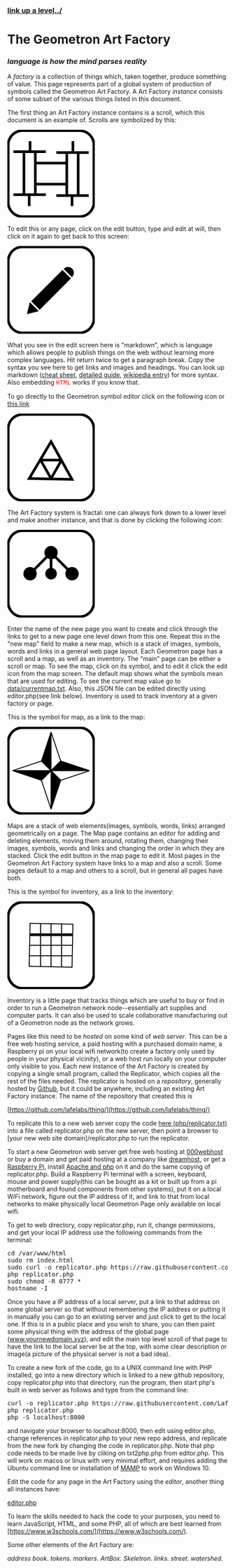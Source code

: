 ### [link up a level../](../)

# The Geometron Art Factory

### *language is how the mind parses reality*

A *factory* is a collection of things which, taken together, produce something of value.  This page represents part of a global system of production of symbols called the Geometron Art Factory.  A Art Factory *instance* consists of some subset of the various things listed in this document. 

The first thing an Art Factory instance contains is a scroll, which this document is an example of.  Scrolls are symbolized by this:

![](iconsymbols/scroll.svg)

To edit this or any page, click on the edit button, type and edit at will, then click on it again to get back to this screen:

[![](iconsymbols/edit.svg)](pageeditor.html)

What you see in the edit screen here is "markdown", which is language which allows people to publish things on the web without learning more complex languages. Hit return twice to get a paragraph break.  Copy the syntax you see here to get links and images and headings. You can look up markdown ([cheat sheet](https://www.markdownguide.org/cheat-sheet/), [detailed guide](https://daringfireball.net/projects/markdown/syntax), [wikipedia entry](https://en.wikipedia.org/wiki/Markdown)) for more syntax.  Also embedding <span style = "color:red;font-family:courier;">HTML</span> works if you know that.  

To go directly to the Geometron symbol editor click on the following icon or [this link](symbol/)

[![](iconsymbols/geometron.svg)](symbol/)

The Art Factory system is fractal: one can always fork down to a lower level and make another instance, and that is done by clicking the following icon:

[![](iconsymbols/fork.svg)](list.html)

Enter the name of the new page you want to create and click through the links to get to a new page one level down from this one.  Repeat this in the "new map" field to make a new map, which is a stack of images, symbols, words and links in a general web page layout.  Each Geometron page has a scroll and a map, as well as an inventory.  The "main" page can be either a scroll or map.  To see the map, click on its symbol, and to edit it click the edit icon from the map screen. The default map shows what the symbols mean that are used for editing.  To see the current map value go to [data/currentmap.txt](data/currentmap.txt).  Also, this JSON file can be edited directly using editor.php(see link below).  Inventory is used to track inventory at a given factory or page.  

This is the symbol for map, as a link to the map:

[![](iconsymbols/map.svg)](map.html)

Maps are a stack of web elements(images, symbols, words, links) arranged geometrically on a page.  The Map page contains an editor for adding and deleting elements, moving them around, rotating them, changing their images, symbols, words and links and changing the order in which they are stacked.  Click the edit button in the map page to edit it. Most pages in the Geometron Art Factory system have links to a map and also a scroll.  Some pages default to a map and others to a scroll, but in general all pages have both.

This is the symbol for inventory, as a link to the inventory:

[![](iconsymbols/inventory.svg)](inventory.html)

Inventory is a little page that tracks things which are useful to buy or find in order to run a Geometron network node--essentially art supplies and computer parts.  It can also be used to scale collaborative manufacturing out of a Geometron node as the network grows.

Pages like this need to be *hosted* on some kind of *web server*.  This can be a free web hosting service, a paid hosting with a purchased domain name, a Raspberry pi on your local wifi network(to create a factory only used by people in your physical vicinity), or a web host run locally on your computer only visible to you.  Each new instance of the Art Factory is created by copying a single small program, called the Replicator, which copies all the rest of the files needed.  The replicator is hosted on a *repository*, generally hosted by [Github](https://github.com/), but it could be anywhere, including an existing Art Factory instance.  The name of the repository that created this is 

[https://github.com/lafelabs/thing/](https://github.com/lafelabs/thing/)

To replicate this to a new web server copy the code [here (php/replicator.txt)](php/replicator.txt) into a file called replicator.php on the new server, then point a browser to [your new web site domain]/replicator.php to run the replicator.

To start a new Geometron web server get free web hosting at [000webhost](https://www.000webhost.com/) or buy a domain and get paid hosting at a company like [dreamhost](https://www.dreamhost.com/), or get a [Raspberry Pi](https://www.raspberrypi.org/), install [Apache and php](https://www.raspberrypi.org/documentation/remote-access/web-server/apache.md) on it and do the same copying of replicator.php.  Build a Raspberry Pi terminal with a screen, keyboard, mouse and power supply(this can be bought as a kit or built up from a pi motherboard and found components from other systems), put it on a local WiFi network, figure out the IP address of it, and link to that from local networks to make physically local Geometron Page only available on local wifi. 

To get to web directory, copy replicator.php, run it, change permissions, and get your local IP address use the following commands from the terminal:
<pre>
cd /var/www/html
sudo rm index.html
sudo curl -o replicator.php https://raw.githubusercontent.com/LafeLabs/thing/master/php/replicator.txt
php replicator.php
sudo chmod -R 0777 *
hostname -I
</pre>


Once you have a IP address of a local server, put a link to that address on some global server so that without remembering the IP address or putting it in manually you can go to an existing server and just click to get to the local one.  If this is in a public place and you wish to share, you can then paint some physical thing with the address of the global page (www.yournewdomain.xyz), and edit the main top level scroll of that page to have the link to the local server be at the top, with some clear description or image(a picture of the physical server is not a bad idea).  

To create a new fork of the code, go to a UNIX command line with PHP installed, go into a new directory which is linked to a new github repository, copy replicator.php into that directory, run the program, then start php's built in web server as follows and type from the command line:

<pre>
curl -o replicator.php https://raw.githubusercontent.com/LafeLabs/thing/master/php/replicator.txt
php replicator.php
php -S localhost:8000
</pre>

 and navigate your browser to localhost:8000, then edit using editor.php, change references in replicator.php to your new repo address, and replicate from the new fork by changing the code in replicator.php.  Note that php code needs to be made live by cliking on txt2php.php from editor.php.  This will work on macos or linux with very minimal effort, and requires adding the Ubuntu command line or installation of [MAMP](https://www.mamp.info/en/) to work on Windows 10.  

Edit the code for any page in the Art Factory using the *editor*, another thing all instances have:

[editor.php](editor.php)

To learn the skills needed to hack the code to your purposes, you need to learn JavaScript, HTML, and some PHP, all of which are best learned from [https://www.w3schools.com/](https://www.w3schools.com/).

Some other elements of the Art Factory are:

*address*
*book.*
*tokens.*
*markers.*
*ArtBox.*
*Skeletron.*
*links.*
*street.*
*watershed.*











